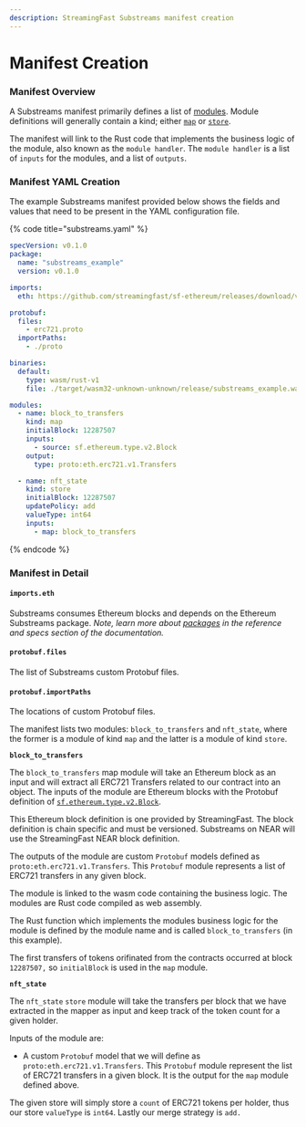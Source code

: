 ```yaml
---
description: StreamingFast Substreams manifest creation
---
```


# Manifest Creation

### Manifest Overview

A Substreams manifest primarily defines a list of [modules](../concepts/modules.md). Module definitions will generally contain a kind; either [`map`](../concepts/modules.md#a-map-module) or [`store`](../concepts/modules.md#a-store-module).&#x20;

The manifest will link to the Rust code that implements the business logic of the module, also known as the `module handler`. The `module handler` is a list of `inputs` for the modules, and a list of `outputs`.

### Manifest YAML Creation

The example Substreams manifest provided below shows the fields and values that need to be present in the YAML configuration file.

{% code title="substreams.yaml" %}
```yaml
specVersion: v0.1.0
package:
  name: "substreams_example"
  version: v0.1.0

imports:
  eth: https://github.com/streamingfast/sf-ethereum/releases/download/v0.10.2/ethereum-v0.10.4.spkg

protobuf:
  files:
    - erc721.proto
  importPaths:
    - ./proto

binaries:
  default:
    type: wasm/rust-v1
    file: ./target/wasm32-unknown-unknown/release/substreams_example.wasm

modules:
  - name: block_to_transfers
    kind: map
    initialBlock: 12287507
    inputs:
      - source: sf.ethereum.type.v2.Block
    output:
      type: proto:eth.erc721.v1.Transfers

  - name: nft_state
    kind: store
    initialBlock: 12287507
    updatePolicy: add
    valueType: int64
    inputs:
      - map: block_to_transfers

```
{% endcode %}

### Manifest in Detail

#### `imports.eth`&#x20;

Substreams consumes Ethereum blocks and depends on the Ethereum Substreams package. _Note,_ _learn more about_ [_packages_](../reference-and-specs/packages.md) _in the reference and specs section of the documentation._

#### `protobuf.files`

The list of Substreams custom Protobuf files.&#x20;

#### `protobuf.importPaths`

The locations of custom Protobuf files.

The manifest lists two modules: `block_to_transfers` and `nft_state`, where the former is a module of kind `map` and the latter is a module of kind `store`.

**`block_to_transfers`**

The `block_to_transfers` map module will take an Ethereum block as an input and will extract all ERC721 Transfers related to our contract into an object. The inputs of the module are Ethereum blocks with the Protobuf definition of [`sf.ethereum.type.v2.Block`](https://github.com/streamingfast/firehose-ethereum/blob/develop/proto/sf/ethereum/type/v2/type.proto).&#x20;

This Ethereum block definition is one provided by  StreamingFast. The block definition is chain specific and must be versioned. Substreams on NEAR will use the StreamingFast NEAR block definition.

The outputs of the module are custom `Protobuf` models  defined as `proto:eth.erc721.v1.Transfers`. This `Protobuf` module represents a list of ERC721 transfers in any given block.

The module is linked to the wasm code containing the business logic. The modules are Rust code compiled as web assembly.&#x20;

The Rust function which implements the modules business logic for the module is defined by the module name and is called `block_to_transfers` (in this example).

The first transfers of tokens orifinated from the contracts occurred at block `12287507,` so `initialBlock` is used in the `map` module.

**`nft_state`**

The `nft_state` `store` module will take the transfers per block that we have extracted in the mapper as input and keep track of the token count for a given holder.&#x20;

Inputs of the module are:

* A custom `Protobuf` model that we will define as `proto:eth.erc721.v1.Transfers`. This `Protobuf` module represent the list of ERC721 transfers in a given block. It is the output for the `map` module defined above.

The given store will simply store a `count` of ERC721 tokens per holder, thus our store `valueType` is `int64`. Lastly our merge strategy is `add.`
